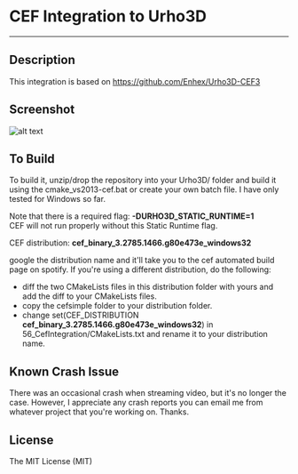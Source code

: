 # CEF Integration to Urho3D
-----------------------------------------------------------------------------------

Description
-----------------------------------------------------------------------------------
This integration is based on https://github.com/Enhex/Urho3D-CEF3

Screenshot
---
![alt text](https://github.com/Lumak/Urho3D-CefIntegration/blob/master/screenshot/CEF-screenshot.jpg)

To Build
-----------------------------------------------------------------------------------
To build it, unzip/drop the repository into your Urho3D/ folder and build it using the cmake_vs2013-cef.bat
or create your own batch file. I have only tested for Windows so far.

Note that there is a required flag: **-DURHO3D_STATIC_RUNTIME=1**  
CEF will not run properly without this Static Runtime flag.

CEF distribution: **cef_binary_3.2785.1466.g80e473e_windows32**

google the distribution name and it'll take you to the cef automated build page on spotify.
If you're using a different distribution, do the following:  
  *  diff the two CMakeLists files in this distribution folder with yours and add the diff to your CMakeLists files.
  *  copy the cefsimple folder to your distribution folder.
  *  change set(CEF_DISTRIBUTION **cef_binary_3.2785.1466.g80e473e_windows32**) in 56_CefIntegration/CMakeLists.txt and rename it to your distribution name.

Known Crash Issue
---
There was an occasional crash when streaming video, but it's no longer the case. However, I appreciate any crash reports you can email me from whatever project that you're working on. Thanks.



License
-----------------------------------------------------------------------------------
The MIT License (MIT)










